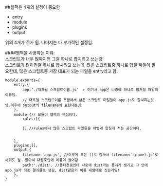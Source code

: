 ##웹팩은 4개의 설정이 중요함     

* entry
* module
* plugins
* output   

위의 4개가 주가 됨. 나머지는 다 부가적인 설정임.    

####웹팩을 사용하는 이유:      
스크립트가 너무 많아지면 그걸 하나로 합치려고 쓰는것!     
스크립트가 많아진걸 하나로 합치려고 쓰는데, 많은 스크립트중 하나로 합칠 파일이 필요한데, 많은 스크립트중 가장 대표가 되는 파일을 entry라고 함.     

<pre><code>module.exports={
    entry:{
        app:'./대표될 스크립트이름.js'  ← 여기서 app은 나중에 하나로 합쳐질 파일의 이름임.
        // 대표될 스크립트이름 포함해서 남은 스크립트 마일들이 app.js로 합쳐지는것임.이후에 output의 filename에 표현되는것 
    },
    module:{// 모듈이 웹팩의 핵심이다.
        rules:[{
            
        }],//rules에서 많은 스크립트 파일들을 어떻게 합칠지 적는 공간이다.     
        
        
    },
    plugins:[],
    output:{
        filename:'app.js', //이렇게 혹은 []로 감싸서 filename:'[name].js'로 해줘도 됨. 알아서 대괄호안에 이름이 들어감     
        path:'./dist', //폴더경로인데 나중에 dist라는 폴더가 생기고 그 안에 app.js가 최종 결과물로 생김, dist같은거 이름 내맘대로 짓는거임!     
    },
}
</code></pre>
